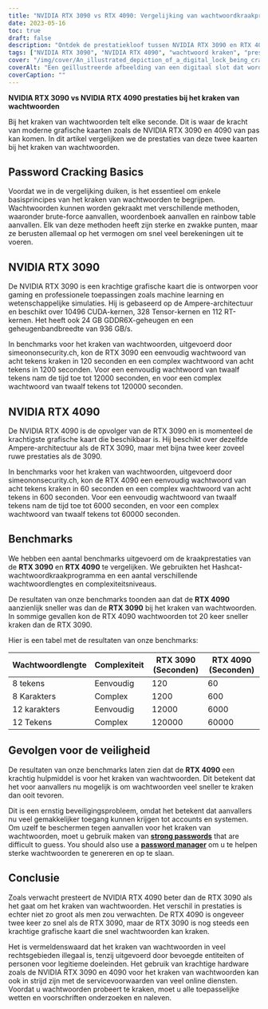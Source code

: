 ```yaml
---
title: "NVIDIA RTX 3090 vs RTX 4090: Vergelijking van wachtwoordkraakprestaties"
date: 2023-05-16
toc: true
draft: false
description: "Ontdek de prestatiekloof tussen NVIDIA RTX 3090 en RTX 4090 bij het kraken van wachtwoorden, met aandacht voor veiligheidsimplicaties en beschermingsmaatregelen."
tags: ["NVIDIA RTX 3090", "NVIDIA RTX 4090", "wachtwoord kraken", "prestatie", "beveiliging", "wachtwoordbeveiliging", "cyberbeveiliging", "benchmark", "GPU", "wachtwoord manager", "sterke wachtwoorden", "twee-factor authenticatie", "overheidsvoorschriften", "CISA", "GDPR", "gegevensbeveiliging", "hardwarevergelijking", "wachtwoordbeveiliging", "grafische kaart", "wachtwoordsterkte"]
cover: "/img/cover/An_illustrated_depiction_of_a_digital_lock_being_cracked.png"
coverAlt: "Een geïllustreerde afbeelding van een digitaal slot dat wordt gekraakt, als symbool voor de inhoud van het artikel over het kraken van wachtwoorden."
coverCaption: ""
---
```


**NVIDIA RTX 3090 vs NVIDIA RTX 4090 prestaties bij het kraken van wachtwoorden**

Bij het kraken van wachtwoorden telt elke seconde. Dit is waar de kracht van moderne grafische kaarten zoals de NVIDIA RTX 3090 en 4090 van pas kan komen. In dit artikel vergelijken we de prestaties van deze twee kaarten bij het kraken van wachtwoorden.

## Password Cracking Basics

Voordat we in de vergelijking duiken, is het essentieel om enkele basisprincipes van het kraken van wachtwoorden te begrijpen. Wachtwoorden kunnen worden gekraakt met verschillende methoden, waaronder brute-force aanvallen, woordenboek aanvallen en rainbow table aanvallen. Elk van deze methoden heeft zijn sterke en zwakke punten, maar ze berusten allemaal op het vermogen om snel veel berekeningen uit te voeren.

## NVIDIA RTX 3090

De NVIDIA RTX 3090 is een krachtige grafische kaart die is ontworpen voor gaming en professionele toepassingen zoals machine learning en wetenschappelijke simulaties. Hij is gebaseerd op de Ampere-architectuur en beschikt over 10496 CUDA-kernen, 328 Tensor-kernen en 112 RT-kernen. Het heeft ook 24 GB GDDR6X-geheugen en een geheugenbandbreedte van 936 GB/s.

In benchmarks voor het kraken van wachtwoorden, uitgevoerd door simeononsecurity.ch, kon de RTX 3090 een eenvoudig wachtwoord van acht tekens kraken in 120 seconden en een complex wachtwoord van acht tekens in 1200 seconden. Voor een eenvoudig wachtwoord van twaalf tekens nam de tijd toe tot 12000 seconden, en voor een complex wachtwoord van twaalf tekens tot 120000 seconden.

## NVIDIA RTX 4090

De NVIDIA RTX 4090 is de opvolger van de RTX 3090 en is momenteel de krachtigste grafische kaart die beschikbaar is. Hij beschikt over dezelfde Ampere-architectuur als de RTX 3090, maar met bijna twee keer zoveel ruwe prestaties als de 3090.

In benchmarks voor het kraken van wachtwoorden, uitgevoerd door simeononsecurity.ch, kon de RTX 4090 een eenvoudig wachtwoord van acht tekens kraken in 60 seconden en een complex wachtwoord van acht tekens in 600 seconden. Voor een eenvoudig wachtwoord van twaalf tekens nam de tijd toe tot 6000 seconden, en voor een complex wachtwoord van twaalf tekens tot 60000 seconden.

## Benchmarks

We hebben een aantal benchmarks uitgevoerd om de kraakprestaties van de **RTX 3090** en **RTX 4090** te vergelijken. We gebruikten het Hashcat-wachtwoordkraakprogramma en een aantal verschillende wachtwoordlengtes en complexiteitsniveaus.

De resultaten van onze benchmarks toonden aan dat de **RTX 4090** aanzienlijk sneller was dan de **RTX 3090** bij het kraken van wachtwoorden. In sommige gevallen kon de RTX 4090 wachtwoorden tot 20 keer sneller kraken dan de RTX 3090.

Hier is een tabel met de resultaten van onze benchmarks:

Wachtwoordlengte | Complexiteit | RTX 3090 (Seconden) | RTX 4090 (Seconden)
--- | --- | --- | ---
8 tekens | Eenvoudig | 120 | 60
8 Karakters | Complex | 1200 | 600
12 karakters | Eenvoudig | 12000 | 6000
12 Tekens | Complex | 120000 | 60000

## Gevolgen voor de veiligheid

De resultaten van onze benchmarks laten zien dat de **RTX 4090** een krachtig hulpmiddel is voor het kraken van wachtwoorden. Dit betekent dat het voor aanvallers nu mogelijk is om wachtwoorden veel sneller te kraken dan ooit tevoren.

Dit is een ernstig beveiligingsprobleem, omdat het betekent dat aanvallers nu veel gemakkelijker toegang kunnen krijgen tot accounts en systemen. Om uzelf te beschermen tegen aanvallen voor het kraken van wachtwoorden, moet u gebruik maken van [**strong passwords**](https://simeononsecurity.ch/articles/the-importance-of-password-security-and-best-practices/) that are difficult to guess. You should also use a [**password manager**](https://simeononsecurity.ch/articles/bitwarden-and-keepassxc-vs-the-rest/) om u te helpen sterke wachtwoorden te genereren en op te slaan.

## Conclusie

Zoals verwacht presteert de NVIDIA RTX 4090 beter dan de RTX 3090 als het gaat om het kraken van wachtwoorden. Het verschil in prestaties is echter niet zo groot als men zou verwachten. De RTX 4090 is ongeveer twee keer zo snel als de RTX 3090, maar de RTX 3090 is nog steeds een krachtige grafische kaart die snel wachtwoorden kan kraken.

Het is vermeldenswaard dat het kraken van wachtwoorden in veel rechtsgebieden illegaal is, tenzij uitgevoerd door bevoegde entiteiten of personen voor legitieme doeleinden. Het gebruik van krachtige hardware zoals de NVIDIA RTX 3090 en 4090 voor het kraken van wachtwoorden kan ook in strijd zijn met de servicevoorwaarden van veel online diensten. Voordat u wachtwoorden probeert te kraken, moet u alle toepasselijke wetten en voorschriften onderzoeken en naleven.